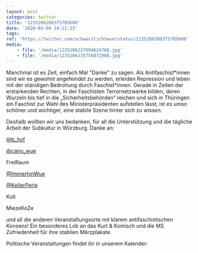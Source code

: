 ```yaml
---
layout: post
categories: twitter
title: '1235206208375705600'
date: '2020-03-04 14:11:23'
tags: 
ref: 'https://twitter.com/schwarzlichtwue/status/1235206208375705600'
media:
    - file: '/media/1235206227694624768.jpg'
    - file: '/media/1235206235756072960.jpg'
---
```

Manchmal ist es Zeit, einfach Mal "Danke" zu sagen. Als Antifaschist\*innen sind wir es gewohnt angefeindet zu werden, erleiden Repression und leben mit der ständigen Bedrohung durch Faschist\*innen. 
Gerade in Zeiten der erstarkenden Rechten, in der Faschisten Terrornetzwerke bilden, deren Wurzeln bis tief in die „Sicherheitsbehörden“ reichen und sich in Thüringen ein Faschist zur Wahl des Ministerpräsidenten aufstellen lässt, 
ist es umso schöner und wichtiger, eine stabile Szene hinter sich zu wissen.



Deshalb wollten wir uns bedanken, für all die Unterstützung und die tägliche Arbeit der Subkultur in Würzburg. 
Danke an:



[@b_hof](https://twitter.com/b_hof)

[@cairo_wue](https://twitter.com/cairo_wue)

FreiRaum

[@ImmerhinWue](https://twitter.com/ImmerhinWue)

[@KellerPerle](https://twitter.com/KellerPerle)

Kult

MiezeKoZe 



und all die anderen Veranstaltungsorte mit klarem antifaschistischen Konsens! 
Ein besonderes Lob an das Kurt &amp; Komisch und die MS Zufriedenheit für ihre stabilen Märzplakate. 



Politische Veranstaltungen findet ihr in unserem Kalender:   